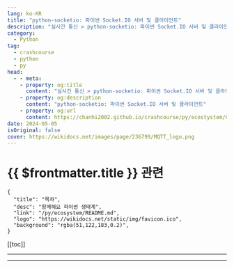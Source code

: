```yaml
---
lang: ko-KR
title: "python-socketio: 파이썬 Socket.IO 서버 및 클라이언트"
description: "실시간 통신 > python-socketio: 파이썬 Socket.IO 서버 및 클라이언트"
category:
  - Python
tag: 
  - crashcourse
  - python
  - py
head:
  - - meta:
    - property: og:title
      content: "실시간 통신 > python-socketio: 파이썬 Socket.IO 서버 및 클라이언트"
    - property: og:description
      content: "python-socketio: 파이썬 Socket.IO 서버 및 클라이언트"
    - property: og:url
      content: https://chanhi2002.github.io/crashcourse/py/ecostystem/06/rtc/paho-mqtt.html
date: 2024-05-05
isOriginal: false
cover: https://wikidocs.net/images/page/236799/MQTT_logo.png
---
```


# {{ $frontmatter.title }} 관련

```component VPCard
{
  "title": "목차",
  "desc": "함께해요 파이썬 생태계",
  "link": "/py/ecosystem/README.md",
  "logo": "https://wikidocs.net/static/img/favicon.ico",
  "background": "rgba(51,122,183,0.2)",
}
```

[[toc]]

---

<SiteInfo
  name="python-socketio: 파이썬 Socket.IO 서버 및 클라이언트 | WikiDocs"
  desc="함께해요 파이썬 생태계"
  url="https://wikidocs.net/236799"
  logo="https://wikidocs.net/static/img/favicon.ico"
  preview="https://wikidocs.net/images/page/236799/MQTT_logo.png"/>

<!-- TODO: 작성 -->

---

<TagLinks />